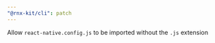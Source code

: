 ```yaml
---
"@rnx-kit/cli": patch
---
```


Allow `react-native.config.js` to be imported without the `.js` extension
